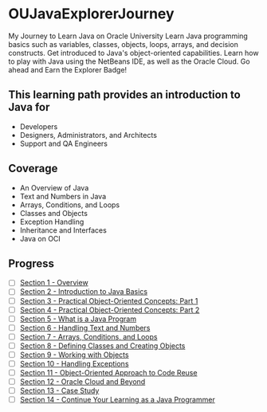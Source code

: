 # OUJavaExplorerJourney

My Journey to Learn Java on Oracle University
Learn Java programming basics such as variables, classes, objects, loops, arrays, and decision constructs. Get introduced to Java's object-oriented capabilities. Learn how to play with Java using the NetBeans IDE, as well as the Oracle Cloud. Go ahead and Earn the Explorer Badge!

## This learning path provides an introduction to Java for

- Developers
- Designers, Administrators, and Architects
- Support and QA Engineers

## Coverage

- An Overview of Java
- Text and Numbers in Java
- Arrays, Conditions, and Loops
- Classes and Objects
- Exception Handling
- Inheritance and Interfaces
- Java on OCI

## Progress

- [ ] [Section 1 - Overview](Section1/README.md)
- [ ] [Section 2 - Introduction to Java Basics](Section2/README.md)
- [ ] [Section 3 - Practical Object-Oriented Concepts: Part 1](Section3/README.md)
- [ ] [Section 4 - Practical Object-Oriented Concepts: Part 2](Section4/README.md)
- [ ] [Section 5 - What is a Java Program](Section5/README.md)
- [ ] [Section 6 - Handling Text and Numbers](Section6/README.md)
- [ ] [Section 7 - Arrays, Conditions, and Loops](Section7/README.md)
- [ ] [Section 8 - Defining Classes and Creating Objects](Section8/README.md)
- [ ] [Section 9 - Working with Objects](Section9/README.md)
- [ ] [Section 10 - Handling Exceptions](Section10/README.md)
- [ ] [Section 11 - Object-Oriented Approach to Code Reuse](Section11/README.md)
- [ ] [Section 12 - Oracle Cloud and Beyond](Section12/README.md)
- [ ] [Section 13 - Case Study](Section13/README.md)
- [ ] [Section 14 - Continue Your Learning as a Java Programmer](Section14/README.md)
